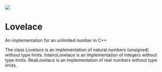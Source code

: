 ![](http://i.imgur.com/cwgnFiK.png)
# Lovelace
An implementation for an unlimited number in C++

The class Lovelace is an implementation of natural numbers (unsigned) without type limits.
InteiroLovelace is an implementation of integers without type limits.
RealLovelace is an implementation of real numbers without type limits.

